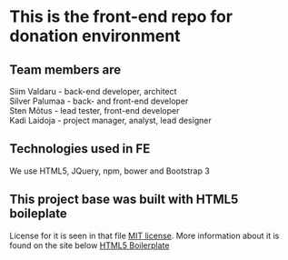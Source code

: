 

# This is the front-end repo for donation environment

## Team members are

Siim Valdaru - back-end developer, architect  
Silver Palumaa - back- and front-end developer  
Sten Mõtus - lead tester, front-end developer  
Kadi Laidoja - project manager, analyst, lead designer  

## Technologies used in FE

We use HTML5, JQuery, npm, bower and Bootstrap 3


## This project base was built with HTML5 boileplate

License for it is seen in that file [MIT license](LICENSE.txt).
More information about it is found on the site below
[HTML5 Boilerplate](https://html5boilerplate.com)
